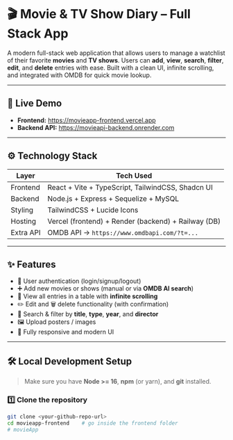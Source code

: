 # 🎬 Movie & TV Show Diary – Full Stack App

A modern full-stack web application that allows users to manage a watchlist of their favorite **movies** and **TV shows**. Users can **add**, **view**, **search**, **filter**, **edit**, and **delete** entries with ease. Built with a clean UI, infinite scrolling, and integrated with OMDB for quick movie lookup.

---

## 🚀 Live Demo

- **Frontend:** https://movieapp-frontend.vercel.app  
- **Backend API:** https://movieapi-backend.onrender.com  

---

## ⚙️ Technology Stack

| Layer      | Tech Used                                            |
|----------- |------------------------------------------------------|
| Frontend   | React + Vite + TypeScript, TailwindCSS, Shadcn UI     |
| Backend    | Node.js + Express + Sequelize + MySQL                |
| Styling    | TailwindCSS + Lucide Icons                           |
| Hosting    | Vercel (frontend) + Render (backend) + Railway (DB)  |
| Extra API  | OMDB API → `https://www.omdbapi.com/?t=...`          |

---

## ✨ Features

- 🔐 User authentication (login/signup/logout)
- ➕ Add new movies or shows (manual or via **OMDB AI search**)
- 📄 View all entries in a table with **infinite scrolling**
- ✏️ Edit and 🗑️ delete functionality (with confirmation)
- 🔎 Search & filter by **title**, **type**, **year**, and **director**
- 🖼️ Upload posters / images
- 📱 Fully responsive and modern UI

---

## 🛠️ Local Development Setup

> Make sure you have **Node >= 16**, **npm** (or yarn), and **git** installed.

### 1️⃣ Clone the repository

```bash
git clone <your-github-repo-url>
cd movieapp-frontend    # go inside the frontend folder
#   m o v i e A p p  
 